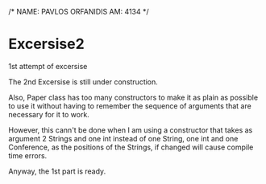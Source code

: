 /*
NAME: PAVLOS ORFANIDIS
AM: 4134
*/
# Excersise2
1st attempt of excersise


The 2nd Excersise is still under construction.

Also, Paper class has too many constructors to make it as plain as possible to use it without having to remember the sequence of arguments that are necessary for it to work.

However, this cann't be done when I am using a constructor that takes as argument 2 Strings and one int instead of one String, one int and one Conference, as the positions of the Strings, if changed will cause compile time errors.

Anyway, the 1st part is ready.